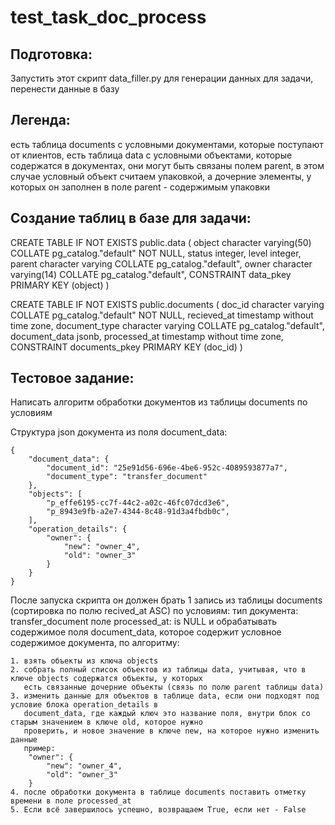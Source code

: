 # test_task_doc_process

## Подготовка: 
Запустить этот скрипт data_filler.py для генерации данных для задачи, перенести данные в базу

    
## Легенда: 
есть таблица documents с условными документами, которые поступают от клиентов,
есть таблица data с условными объектами, которые содержатся в документах, они могут быть связаны полем parent, 
в этом случае условный объект считаем упаковкой, а дочерние элементы, 
у которых он заполнен в поле parent - содержимым упаковки


## Создание таблиц в базе для задачи:
CREATE TABLE IF NOT EXISTS public.data
(
    object character varying(50) COLLATE pg_catalog."default" NOT NULL,
    status integer,
    level integer,
    parent character varying COLLATE pg_catalog."default",
    owner character varying(14) COLLATE pg_catalog."default",
    CONSTRAINT data_pkey PRIMARY KEY (object)
)

CREATE TABLE IF NOT EXISTS public.documents
(
    doc_id character varying COLLATE pg_catalog."default" NOT NULL,
    recieved_at timestamp without time zone,
    document_type character varying COLLATE pg_catalog."default",
    document_data jsonb,
    processed_at timestamp without time zone,
    CONSTRAINT documents_pkey PRIMARY KEY (doc_id)
)


## Тестовое задание:
Написать алгоритм обработки документов из таблицы documents по условиям

Структура json документа из поля document_data:
```
{
    "document_data": {
        "document_id": "25e91d56-696e-4be6-952c-4089593877a7",
        "document_type": "transfer_document"
    },
    "objects": [
        "p_effe6195-cc7f-44c2-a02c-46fc07dcd3e6",
        "p_8943e9fb-a2e7-4344-8c48-91d3a4fbdb0c",
    ],
    "operation_details": {
        "owner": {
            "new": "owner_4",
            "old": "owner_3"
        }
    }
}
```

После запуска скрипта он должен брать 1 запись из таблицы documents (сортировка по полю recived_at ASC) по условиям:
    тип документа: transfer_document
    поле processed_at: is NULL 
и обрабатывать содержимое поля document_data, которое содержит условное содержимое документа, по алгоритму:

    1. взять объекты из ключа objects
    2. собрать полный список объектов из таблицы data, учитывая, что в ключе objects содержатся объекты, у которых 
       есть связанные дочерние объекты (связь по полю parent таблицы datа)
    3. изменить данные для объектов в таблице data, если они подходят под условие блока operation_details в 
       document_data, где каждый ключ это название поля, внутри блок со старым значением в ключе old, которое нужно 
       проверить, и новое значение в ключе new, на которое нужно изменить данные
       пример: 
        "owner": {
            "new": "owner_4",
            "old": "owner_3"
        }
    4. после обработки документа в таблице documents поставить отметку времени в поле processed_at
    5. Если всё завершилось успешно, возвращаем True, если нет - False
